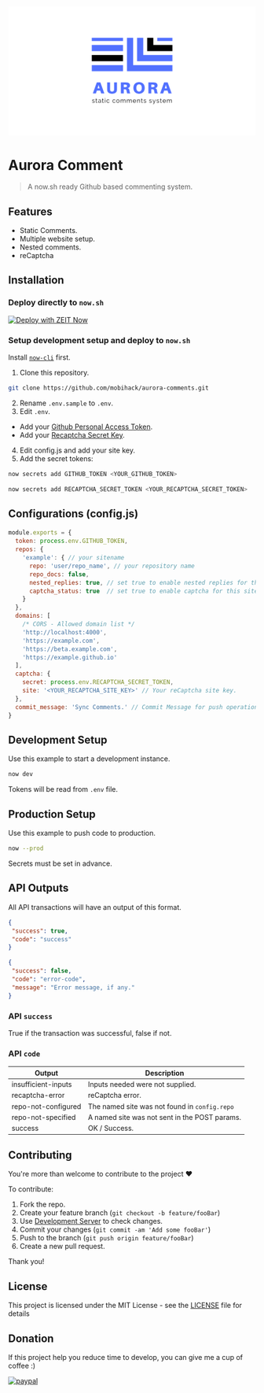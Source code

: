 ![Aurora - static comments system.](docs/assets/images/banner.png)

# Aurora Comment

> A now.sh ready Github based commenting system.

## Features
 - Static Comments.
 - Multiple website setup.
 - Nested comments.
 - reCaptcha

## Installation

### Deploy directly to `now.sh`

[![Deploy with ZEIT Now](https://zeit.co/button)](https://zeit.co/new/project?template=https://github.com/mobihack/aurora-comments)


### Setup development setup and deploy to `now.sh`

Install [`now-cli`](https://zeit.co/download) first.

1) Clone this repository.

 ```sh
 git clone https://github.com/mobihack/aurora-comments.git
 ```

2) Rename `.env.sample` to `.env`.
3) Edit `.env`.
 - Add your [Github Personal Access Token](https://github.com/settings/tokens).
 - Add your [Recaptcha Secret Key](https://www.google.com/recaptcha/).
 4) Edit config.js and add your site key.
 5) Add the secret tokens:

 ```sh
 now secrets add GITHUB_TOKEN <YOUR_GITHUB_TOKEN>
 ```

 ```sh
 now secrets add RECAPTCHA_SECRET_TOKEN <YOUR_RECAPTCHA_SECRET_TOKEN>
 ```

## Configurations (config.js)
```js
module.exports = {
  token: process.env.GITHUB_TOKEN,
  repos: {
    'example': { // your sitename
      repo: 'user/repo_name', // your repository name
      repo_docs: false,
      nested_replies: true, // set true to enable nested replies for this site
      captcha_status: true  // set true to enable captcha for this site
    }
  },
  domains: [
    /* CORS - Allowed domain list */
    'http://localhost:4000',
    'https://example.com',
    'https://beta.example.com',
    'https://example.github.io'
  ],
  captcha: {
    secret: process.env.RECAPTCHA_SECRET_TOKEN,
    site: '<YOUR_RECAPTCHA_SITE_KEY>' // Your reCaptcha site key.
  },
  commit_message: 'Sync Comments.' // Commit Message for push operation.
}

```

## Development Setup

Use this example to start a development instance.

```sh
now dev
```

Tokens will be read from `.env` file.

## Production Setup

Use this example to push code to production.

```sh
now --prod
```

Secrets must be set in advance.

## API Outputs

All API transactions will have an output of this format.

```json
{
 "success": true,
 "code": "success"
}
```
```json
{
 "success": false,
 "code": "error-code",
 "message": "Error message, if any."
}
```
### API `success`

True if the transaction was successful, false if not.

### API `code`
| Output               | Description                                    |
| -------------------- | ---------------------------------------------- |
| insufficient-inputs  | Inputs needed were not supplied.               |
| recaptcha-error      | reCaptcha error.                               |
| repo-not-configured  | The named site was not found in `config.repo`  |
| repo-not-specified   | A named site was not sent in the POST params.  |
| success              | OK / Success.                                  |





## Contributing

You're more than welcome to contribute to the project :heart:

To contribute:

1. Fork the repo.
2. Create your feature branch (`git checkout -b feature/fooBar`)
3. Use [Development Server](#development-setup) to check changes.
3. Commit your changes (`git commit -am 'Add some fooBar'`)
4. Push to the branch (`git push origin feature/fooBar`)
5. Create a new pull request.


Thank you!

## License

This project is licensed under the MIT License - see the [LICENSE](LICENSE) file for details

## Donation
If this project help you reduce time to develop, you can give me a cup of coffee :) 

[![paypal](https://www.paypalobjects.com/en_US/i/btn/btn_donateCC_LG.gif)](https://www.paypal.com/cgi-bin/webscr?cmd=_s-xclick&hosted_button_id=EKLDUBPHHLRE4&source=url)

